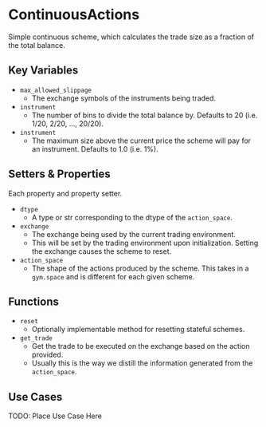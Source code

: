 # ContinuousActions

Simple continuous scheme, which calculates the trade size as a fraction of the total balance.

## Key Variables

- `max_allowed_slippage`
  - The exchange symbols of the instruments being traded.
- `instrument`
  - The number of bins to divide the total balance by. Defaults to 20 (i.e. 1/20, 2/20, ..., 20/20).
- `instrument`
  - The maximum size above the current price the scheme will pay for an instrument. Defaults to 1.0 (i.e. 1%).

## Setters & Properties

Each property and property setter.

- `dtype`
  - A type or str corresponding to the dtype of the `action_space`.
- `exchange`
  - The exchange being used by the current trading environment.
  - This will be set by the trading environment upon initialization. Setting the exchange causes the scheme to reset.
- `action_space`
  - The shape of the actions produced by the scheme. This takes in a `gym.space` and is different for each given scheme.

## Functions

- `reset`
  - Optionally implementable method for resetting stateful schemes.
- `get_trade`
  - Get the trade to be executed on the exchange based on the action provided.
  - Usually this is the way we distill the information generated from the `action_space`.

## Use Cases

TODO: Place Use Case Here
